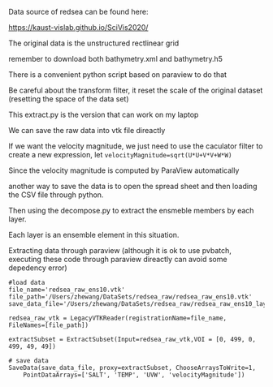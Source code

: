 Data source of redsea can be found here:

https://kaust-vislab.github.io/SciVis2020/

The original data is the unstructured rectlinear grid

remember to download both bathymetry.xml and bathymetry.h5

There is a convenient python script based on paraview to do that

Be careful about the transform filter, it reset the scale of the original dataset (resetting the space of the data set)

This extract.py is the version that can work on my laptop

We can save the raw data into vtk file direactly

If we want the velocity magnitude, we just need to use the caculator filter to create a new expression, let `velocityMagnitude=sqrt(U*U+V*V+W*W)`

Since the velocity magnitude is computed by ParaView automatically

another way to save the data is to open the spread sheet and then loading the CSV file through python.

Then using the decompose.py to extract the ensmeble members by each layer.

Each layer is an ensemble element in this situation.

Extracting data through paraview (although it is ok to use pvbatch, executing these code through paraview direactly can avoid some depedency error)

```
#load data
file_name='redsea_raw_ens10.vtk'
file_path='/Users/zhewang/DataSets/redsea_raw/redsea_raw_ens10.vtk'
save_data_file='/Users/zhewang/DataSets/redsea_raw/redsea_raw_ens10_layer49.vtk'

redsea_raw_vtk = LegacyVTKReader(registrationName=file_name, FileNames=[file_path])

extractSubset = ExtractSubset(Input=redsea_raw_vtk,VOI = [0, 499, 0, 499, 49, 49])

# save data
SaveData(save_data_file, proxy=extractSubset, ChooseArraysToWrite=1,
    PointDataArrays=['SALT', 'TEMP', 'UVW', 'velocityMagnitude'])
```